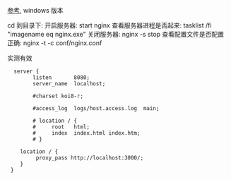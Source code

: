 
[参考](https://www.cnblogs.com/taiyonghai/p/9402734.html), windows 版本

cd 到目录下:
开启服务器: start nginx
查看服务器进程是否起来: tasklist /fi "imagename eq nginx.exe"
关闭服务器: nginx -s stop
查看配置文件是否配置正确: nginx -t -c conf/nginx.conf


实测有效

```
  server {
        listen       8080;
        server_name  localhost;

        #charset koi8-r;

        #access_log  logs/host.access.log  main;

        # location / {
        #     root   html;
        #     index  index.html index.htm;
        # }
		
	location / {
	     proxy_pass http://localhost:3000/;
	}
 }
```
